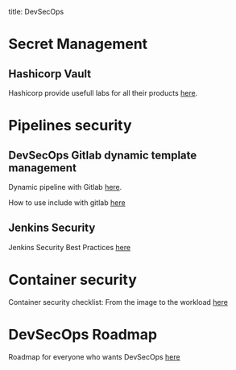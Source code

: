 title: DevSecOps

# Secret Management 

## Hashicorp Vault

Hashicorp provide usefull labs for all their products [here](https://play.instruqt.com/hashicorp).

# Pipelines security

## DevSecOps Gitlab dynamic template management

Dynamic pipeline with Gitlab [here](https://www.objectif-libre.com/fr/blog/2021/02/23/une-nouvelle-ere-pour-gitlab-ci-pipelines-dynamiques/).

How to use include with gitlab [here](https://docs.gitlab.com/ee/ci/yaml/includes.html#use-variables-with-include)

## Jenkins Security 

Jenkins Security Best Practices [here](https://cycode.com/blog/jenkins-security-best-practices/)

# Container security

Container security checklist: From the image to the workload [here](https://github.com/krol3/container-security-checklist)

# DevSecOps Roadmap

Roadmap for everyone who wants DevSecOps [here](https://github.com/hahwul/DevSecOps)
